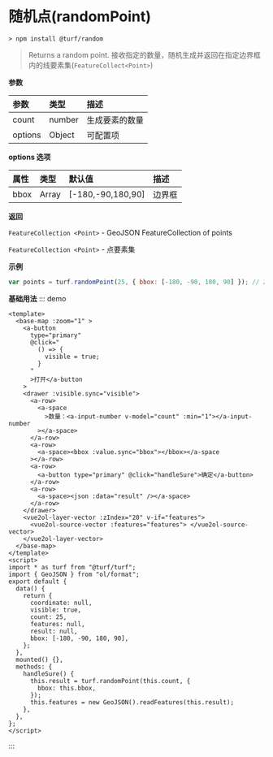 # 随机点(randomPoint)

```
> npm install @turf/random
```

> Returns a random point.
> 接收指定的数量，随机生成并返回在指定边界框内的线要素集(`FeatureCollect<Point>`)

**参数**

| 参数    | 类型   | 描述           |
| :------ | :----- | :------------- |
| count   | number | 生成要素的数量 |
| options | Object | 可配置项       |

**options 选项**

| 属性 | 类型  | 默认值            | 描述   |
| :--- | :---- | :---------------- | :----- |
| bbox | Array | [-180,-90,180,90] | 边界框 |

**返回**

`FeatureCollection <Point>` - GeoJSON FeatureCollection of points

`FeatureCollection <Point>` - 点要素集

**示例**

```js
var points = turf.randomPoint(25, { bbox: [-180, -90, 180, 90] }); // 25个点要素集合
```

**基础用法**
::: demo

```vue
<template>
  <base-map :zoom="1" >
    <a-button
      type="primary"
      @click="
        () => {
          visible = true;
        }
      "
      >打开</a-button
    >
    <drawer :visible.sync="visible">
      <a-row>
        <a-space
          >数量：<a-input-number v-model="count" :min="1"></a-input-number
        ></a-space>
      </a-row>
      <a-row>
        <a-space><bbox :value.sync="bbox"></bbox></a-space
      ></a-row>
      <a-row>
        <a-button type="primary" @click="handleSure">确定</a-button>
      </a-row>
      <a-row>
        <a-space><json :data="result" /></a-space>
      </a-row>
    </drawer>
    <vue2ol-layer-vector :zIndex="20" v-if="features">
      <vue2ol-source-vector :features="features"> </vue2ol-source-vector>
    </vue2ol-layer-vector>
  </base-map>
</template>
<script>
import * as turf from "@turf/turf";
import { GeoJSON } from "ol/format";
export default {
  data() {
    return {
      coordinate: null,
      visible: true,
      count: 25,
      features: null,
      result: null,
      bbox: [-180, -90, 180, 90],
    };
  },
  mounted() {},
  methods: {
    handleSure() {
      this.result = turf.randomPoint(this.count, {
        bbox: this.bbox,
      });
      this.features = new GeoJSON().readFeatures(this.result);
    },
  },
};
</script>
```

:::
